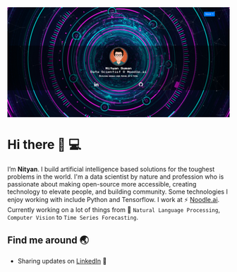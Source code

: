 <img src="https://raw.githubusercontent.com/nityansuman/nityansuman/master/home-portfolio.png" alt="Nityan Suman - Data Scientist">

# Hi there :wave: :computer:

I’m **Nityan**. I build artificial intelligence based solutions for the toughest problems in the world.
I'm a data scientist by nature and profession who is passionate about making open-source more accessible, creating technology to elevate people, and building community. Some technologies I enjoy working with include Python and Tensorflow. I work at ⚡ [Noodle.ai](https://www.noodle.ai). Currently working on a lot of things from :telescope: `Natural Language Processing`, `Computer Vision` to `Time Series Forecasting`.

## Find me around :earth_asia:

- Sharing updates on <a href="https://www.linkedin.com/in/kumar-nityan-suman/">LinkedIn</a> 💼
